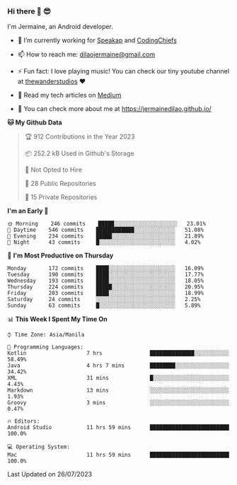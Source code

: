 ### Hi there 👋 😎
I'm Jermaine, an Android developer.

- 🔭 I’m currently working for [Speakap](https://www.speakap.com/) and [CodingChiefs](https://codingchiefs.com/en/)

- 📫 How to reach me: dilaojermaine@gmail.com

- ⚡ Fun fact: I love playing music! You can check our tiny youtube channel at [thewanderstudios](https://www.youtube.com/thewanderstudios) ♥️

- 📖 Read my tech articles on [Medium](https://jermainedilao.medium.com/)

- 👀 You can check more about me at https://jermainedilao.github.io/

<!--
**jermainedilao/jermainedilao** is a ✨ _special_ ✨ repository because its `README.md` (this file) appears on your GitHub profile.

Here are some ideas to get you started:

- 🔭 I’m currently working on ...
- 🌱 I’m currently learning ...
- 👯 I’m looking to collaborate on ...
- 🤔 I’m looking for help with ...
- 💬 Ask me about ...
- 📫 How to reach me: ...
- 😄 Pronouns: ...
- ⚡ Fun fact: ...
-->

<!--START_SECTION:waka-->
**🐱 My Github Data** 

> 🏆 912 Contributions in the Year 2023
 > 
> 📦 252.2 kB Used in Github's Storage 
 > 
> 🚫 Not Opted to Hire
 > 
> 📜 28 Public Repositories 
 > 
> 🔑 15 Private Repositories  
 > 
**I'm an Early 🐤** 

```text
🌞 Morning    246 commits    █████░░░░░░░░░░░░░░░░░░░░   23.01% 
🌆 Daytime    546 commits    ████████████░░░░░░░░░░░░░   51.08% 
🌃 Evening    234 commits    █████░░░░░░░░░░░░░░░░░░░░   21.89% 
🌙 Night      43 commits     █░░░░░░░░░░░░░░░░░░░░░░░░   4.02%

```
📅 **I'm Most Productive on Thursday** 

```text
Monday       172 commits    ████░░░░░░░░░░░░░░░░░░░░░   16.09% 
Tuesday      190 commits    ████░░░░░░░░░░░░░░░░░░░░░   17.77% 
Wednesday    193 commits    ████░░░░░░░░░░░░░░░░░░░░░   18.05% 
Thursday     224 commits    █████░░░░░░░░░░░░░░░░░░░░   20.95% 
Friday       203 commits    ████░░░░░░░░░░░░░░░░░░░░░   18.99% 
Saturday     24 commits     ░░░░░░░░░░░░░░░░░░░░░░░░░   2.25% 
Sunday       63 commits     █░░░░░░░░░░░░░░░░░░░░░░░░   5.89%

```


📊 **This Week I Spent My Time On** 

```text
⌚︎ Time Zone: Asia/Manila

💬 Programming Languages: 
Kotlin                   7 hrs               ██████████████░░░░░░░░░░░   58.49% 
Java                     4 hrs 7 mins        ████████░░░░░░░░░░░░░░░░░   34.42% 
XML                      31 mins             █░░░░░░░░░░░░░░░░░░░░░░░░   4.43% 
Markdown                 13 mins             ░░░░░░░░░░░░░░░░░░░░░░░░░   1.93% 
Groovy                   3 mins              ░░░░░░░░░░░░░░░░░░░░░░░░░   0.47%

🔥 Editors: 
Android Studio           11 hrs 59 mins      █████████████████████████   100.0%

💻 Operating System: 
Mac                      11 hrs 59 mins      █████████████████████████   100.0%

```


 Last Updated on 26/07/2023
<!--END_SECTION:waka-->
